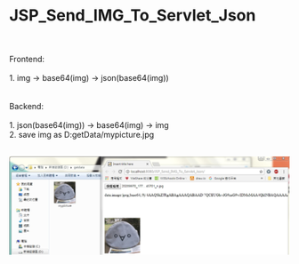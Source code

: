 # JSP_Send_IMG_To_Servlet_Json

<br>
<br>
Frontend:
<br><br>
1. img -> base64(img) -> json(base64(img))<br>
<br>
<br>
Backend:
<br><br>
1. json(base64(img)) -> base64(img) -> img<br>
2. save img as D:getData/mypicture.jpg<br>
<br>

![alt text](https://github.com/wlo1227686/JSP_Send_IMG_To_Servlet_Json/blob/master/img/img01.jpg)<br>
<br>
